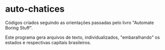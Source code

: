 # auto-chatices
Códigos criados seguindo as orientações passadas pelo livro "Automate Boring Stuff".

Este programa gera arquivos de texto, individualizados, "embaralhando" os estados e respectivas capitais brasileiros.
